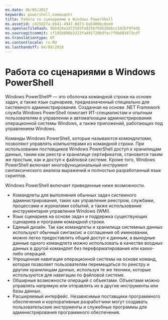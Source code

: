 ```yaml
---
ms.date: 06/05/2017
keywords: powershell,командлет
title: Работа со сценариями в Windows PowerShell
ms.assetid: c425d27a-bb41-4947-8d73-ba5480bc8ee0
ms.openlocfilehash: 9bb420a3d725d3fa925b79452bbbcc542bf9f4db
ms.sourcegitcommit: cf195b090b3223fa4917206dfec7f0b603873cdf
ms.translationtype: HT
ms.contentlocale: ru-RU
ms.lasthandoff: 04/09/2018
---
```

# <a name="scripting-with-windows-powershell"></a>Работа со сценариями в Windows PowerShell

Windows PowerShell® — это оболочка командной строки на основе задач, а также язык сценариев, предназначенный специально для системного администрирования. Созданная на основе .NET Framework служба Windows PowerShell помогает ИТ-специалистам и опытным пользователям в управлении и автоматизации администрирования операционной системы Windows, а также приложений, работающих под управлением Windows.

Команды Windows PowerShell, которые называются *командлетами*, позволяют управлять компьютерами из командной строки. При использовании *поставщиков* Windows PowerShell доступ к хранилищам данных, таким как реестр и хранилище сертификатов, становится таким же простым, как и доступ к файловой системе. Кроме того, Windows PowerShell включает многофункциональный инструмент синтаксического анализа выражений и полностью разработанный язык скриптов.

Windows PowerShell включает приведенные ниже возможности.

- Командлеты для выполнения обычных задач системного администрирования, таких как управление реестром, службами, процессами и журналами событий, а также использование инструментария управления Windows (WMI).
- Язык сценариев на основе задач и поддержка существующих сценариев и программ командной строки.
- Единый дизайн. Так как командлеты и хранилища системных данных используют обычный синтаксис и соглашения об именовании, можно легко предоставлять общий доступ к данным, а выходные данные одного командлета можно использовать в качестве входных данных в другой командлет без переформатирования или каких-либо операций.
- Упрощенная навигация операционной системы на основе команд, которая позволяет пользователям перемещаться по реестру и другим хранилищам данных, используя те же техники, которые используются для навигации по файловой системе.
- Обширные возможности операций с объектами. Объектами можно управлять напрямую или отправлять их в другие инструменты или базы данных.
- Расширяемый интерфейс. Независимые поставщики программного обеспечения и корпоративные разработчики могут создавать пользовательские инструменты и служебные программы для администрирования программного обеспечения.